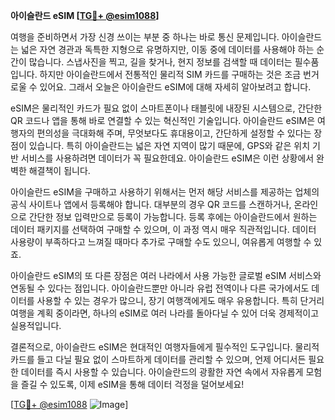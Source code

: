 **아이슬란드 eSIM [[TG💪+ @esim1088](https://t.me/s/esim1088)]**

여행을 준비하면서 가장 신경 쓰이는 부분 중 하나는 바로 통신 문제입니다. 아이슬란드는 넓은 자연 경관과 독특한 지형으로 유명하지만, 이동 중에 데이터를 사용해야 하는 순간이 많습니다. 스냅사진을 찍고, 길을 찾거나, 현지 정보를 검색할 때 데이터는 필수품입니다. 하지만 아이슬란드에서 전통적인 물리적 SIM 카드를 구매하는 것은 조금 번거로울 수 있어요. 그래서 오늘은 아이슬란드 eSIM에 대해 자세히 알아보려고 합니다.

eSIM은 물리적인 카드가 필요 없이 스마트폰이나 태블릿에 내장된 시스템으로, 간단한 QR 코드나 앱을 통해 바로 연결할 수 있는 혁신적인 기술입니다. 아이슬란드 eSIM은 여행자의 편의성을 극대화해 주며, 무엇보다도 휴대용이고, 간단하게 설정할 수 있다는 장점이 있습니다. 특히 아이슬란드는 넓은 자연 지역이 많기 때문에, GPS와 같은 위치 기반 서비스를 사용하려면 데이터가 꼭 필요한데요. 아이슬란드 eSIM은 이런 상황에서 완벽한 해결책이 됩니다.

아이슬란드 eSIM을 구매하고 사용하기 위해서는 먼저 해당 서비스를 제공하는 업체의 공식 사이트나 앱에서 등록해야 합니다. 대부분의 경우 QR 코드를 스캔하거나, 온라인으로 간단한 정보 입력만으로 등록이 가능합니다. 등록 후에는 아이슬란드에서 원하는 데이터 패키지를 선택하여 구매할 수 있으며, 이 과정 역시 매우 직관적입니다. 데이터 사용량이 부족하다고 느껴질 때마다 추가로 구매할 수도 있으니, 여유롭게 여행할 수 있죠.

아이슬란드 eSIM의 또 다른 장점은 여러 나라에서 사용 가능한 글로벌 eSIM 서비스와 연동될 수 있다는 점입니다. 아이슬란드뿐만 아니라 유럽 전역이나 다른 국가에서도 데이터를 사용할 수 있는 경우가 많으니, 장기 여행객에게도 매우 유용합니다. 특히 단거리 여행을 계획 중이라면, 하나의 eSIM로 여러 나라를 돌아다닐 수 있어 더욱 경제적이고 실용적입니다.

결론적으로, 아이슬란드 eSIM은 현대적인 여행자들에게 필수적인 도구입니다. 물리적 카드를 들고 다닐 필요 없이 스마트하게 데이터를 관리할 수 있으며, 언제 어디서든 필요한 데이터를 즉시 사용할 수 있습니다. 아이슬란드의 광활한 자연 속에서 자유롭게 모험을 즐길 수 있도록, 이제 eSIM을 통해 데이터 걱정을 덜어보세요!

[[TG💪+ @esim1088](https://t.me/s/esim1088) ![Image](https://i.postimg.cc/Y0z9fWf4/image.png)]